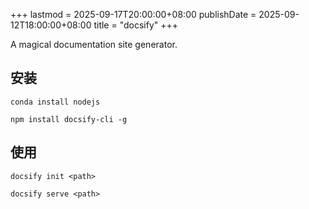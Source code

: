 +++
lastmod = 2025-09-17T20:00:00+08:00
publishDate = 2025-09-12T18:00:00+08:00
title = "docsify"
+++

A magical documentation site generator.

## 安装

```
conda install nodejs
```

```
npm install docsify-cli -g
```

## 使用

```
docsify init <path>
```

```
docsify serve <path>
```